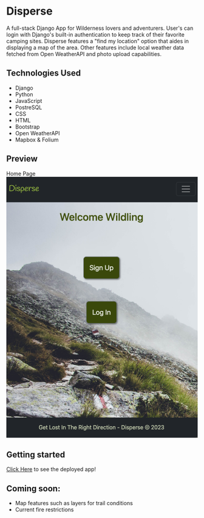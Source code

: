 # Disperse
A full-stack Django App for Wilderness lovers and adventurers. User's can login with Django's built-in authentication to keep track of their favorite camping sites. Disperse features a "find my location" option that aides in displaying a map of the area. Other features include local weather data fetched from Open WeatherAPI and photo upload capabilities. 

## Technologies Used
- Django
- Python
- JavaScript
- PostreSQL
- CSS
- HTML
- Bootstrap
- Open WeatherAPI
- Mapbox & Folium

## Preview
Home Page
![Alt text](media/spot_images/login.png)

## Getting started
[Click Here](https://disperse.herokuapp.com/) to see the deployed app!

## Coming soon:
- Map features such as layers for trail conditions
- Current fire restrictions
